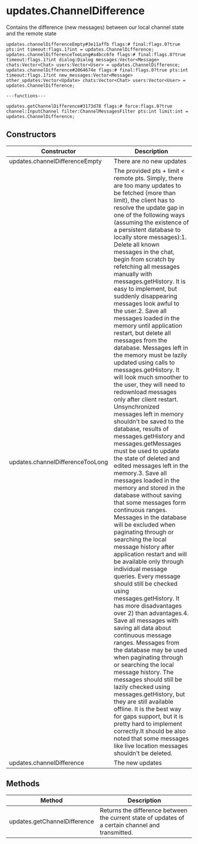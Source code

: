 # updates.ChannelDifference
Contains the difference (new messages) between our local channel state and the remote state

```
updates.channelDifferenceEmpty#3e11affb flags:# final:flags.0?true pts:int timeout:flags.1?int = updates.ChannelDifference;
updates.channelDifferenceTooLong#a4bcc6fe flags:# final:flags.0?true timeout:flags.1?int dialog:Dialog messages:Vector<Message> chats:Vector<Chat> users:Vector<User> = updates.ChannelDifference;
updates.channelDifference#2064674e flags:# final:flags.0?true pts:int timeout:flags.1?int new_messages:Vector<Message> other_updates:Vector<Update> chats:Vector<Chat> users:Vector<User> = updates.ChannelDifference;

---functions---

updates.getChannelDifference#3173d78 flags:# force:flags.0?true channel:InputChannel filter:ChannelMessagesFilter pts:int limit:int = updates.ChannelDifference;
```

## Constructors
| Constructor | Description |
| ---- | ----------- |
| updates.channelDifferenceEmpty | There are no new updates |
| updates.channelDifferenceTooLong | The provided pts + limit < remote pts. Simply, there are too many updates to be fetched (more than limit), the client has to resolve the update gap in one of the following ways (assuming the existence of a persistent database to locally store messages):1. Delete all known messages in the chat, begin from scratch by refetching all messages manually with messages.getHistory. It is easy to implement, but suddenly disappearing messages look awful to the user.2. Save all messages loaded in the memory until application restart, but delete all messages from the database. Messages left in the memory must be lazily updated using calls to messages.getHistory.      It will look much smoother to the user, they will need to redownload messages only after client restart.      Unsynchronized messages left in memory shouldn't be saved to the database, results of messages.getHistory and messages.getMessages must be used to update the state of deleted and edited messages left in the memory.3. Save all messages loaded in the memory and stored in the database without saving that some messages form continuous ranges.      Messages in the database will be excluded when paginating through or searching the local message history after application restart and will be available only through individual message queries.      Every message should still be checked using messages.getHistory.      It has more disadvantages over 2) than advantages.4. Save all messages with saving all data about continuous message ranges.      Messages from the database may be used when paginating through or searching the local message history.      The messages should still be lazily checked using messages.getHistory, but they are still available offline.      It is the best way for gaps support, but it is pretty hard to implement correctly.It should be also noted that some messages like live location messages shouldn't be deleted. |
| updates.channelDifference | The new updates |


## Methods
| Method | Description |
| ---- | ----------- |
| updates.getChannelDifference | Returns the difference between the current state of updates of a certain channel and transmitted. |


